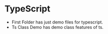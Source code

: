 # TypeScript
- First Folder has just demo files for typescript.
- Ts Class Demo has demo class features of ts.
